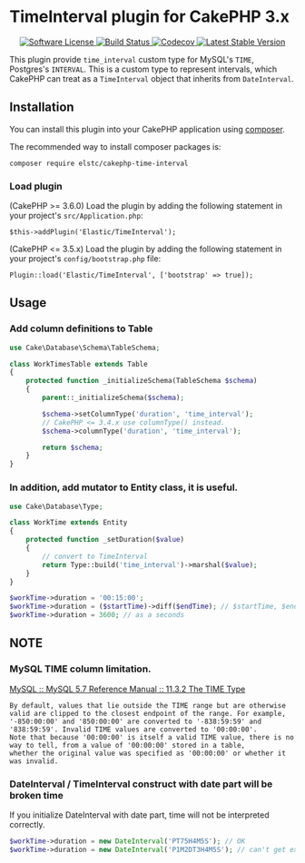 # TimeInterval plugin for CakePHP 3.x

<p align="center">
    <a href="LICENSE.txt" target="_blank">
        <img alt="Software License" src="https://img.shields.io/badge/license-MIT-brightgreen.svg?style=flat-square">
    </a>
    <a href="https://travis-ci.org/nojimage/cakephp-time-interval" target="_blank">
        <img alt="Build Status" src="https://img.shields.io/travis/nojimage/cakephp-time-interval/master.svg?style=flat-square">
    </a>
    <a href="https://codecov.io/gh/nojimage/cakephp-time-interval" target="_blank">
        <img alt="Codecov" src="https://img.shields.io/codecov/c/github/nojimage/cakephp-time-interval.svg?style=flat-square">
    </a>
    <a href="https://packagist.org/packages/elstc/cakephp-time-interval" target="_blank">
        <img alt="Latest Stable Version" src="https://img.shields.io/packagist/v/elstc/cakephp-time-interval.svg?style=flat-square">
    </a>
</p>

This plugin provide `time_interval` custom type for MySQL's `TIME`, Postgres's `INTERVAL`.
This is a custom type to represent intervals, which CakePHP can treat as a `TimeInterval` object that inherits from `DateInterval`.

## Installation

You can install this plugin into your CakePHP application using [composer](http://getcomposer.org).

The recommended way to install composer packages is:

```
composer require elstc/cakephp-time-interval
```

### Load plugin

(CakePHP >= 3.6.0) Load the plugin by adding the following statement in your project's `src/Application.php`:

```
$this->addPlugin('Elastic/TimeInterval');
```

(CakePHP <= 3.5.x) Load the plugin by adding the following statement in your project's `config/bootstrap.php` file:

```
Plugin::load('Elastic/TimeInterval', ['bootstrap' => true]);
```

## Usage

### Add column definitions to Table

```php
use Cake\Database\Schema\TableSchema;

class WorkTimesTable extends Table
{
    protected function _initializeSchema(TableSchema $schema)
    {
        parent::_initializeSchema($schema);

        $schema->setColumnType('duration', 'time_interval');
        // CakePHP <= 3.4.x use columnType() instead.
        $schema->columnType('duration', 'time_interval');

        return $schema;
    }
}
```

### In addition, add mutator to Entity class, it is useful.

```php
use Cake\Database\Type;

class WorkTime extends Entity
{
    protected function _setDuration($value)
    {
        // convert to TimeInterval
        return Type::build('time_interval')->marshal($value);
    }
}

$workTime->duration = '00:15:00';
$workTime->duration = ($startTime)->diff($endTime); // $startTime, $endTime is FrozenTime object.
$workTime->duration = 3600; // as a seconds
```

## NOTE

### MySQL TIME column limitation.

[MySQL :: MySQL 5.7 Reference Manual :: 11.3.2 The TIME Type](https://dev.mysql.com/doc/refman/5.7/en/time.html)

    By default, values that lie outside the TIME range but are otherwise valid are clipped to the closest endpoint of the range. For example,
    '-850:00:00' and '850:00:00' are converted to '-838:59:59' and '838:59:59'. Invalid TIME values are converted to '00:00:00'.
    Note that because '00:00:00' is itself a valid TIME value, there is no way to tell, from a value of '00:00:00' stored in a table,
    whether the original value was specified as '00:00:00' or whether it was invalid.

### DateInterval / TimeInterval construct with date part will be broken time

If you initialize DateInterval with date part, time will not be interpreted correctly.

```php
$workTime->duration = new DateInterval('PT75H4M5S'); // OK
$workTime->duration = new DateInterval('P1M2DT3H4M5S'); // can't get expected time
```
